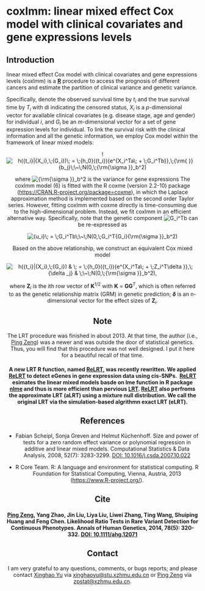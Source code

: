 # coxlmm: linear mixed effect Cox model with clinical covariates and gene expressions levels

## Introduction
linear mixed effect Cox model with clinical covariates and gene expressions levels (coxlmm) is a [**R**](https://cran.r-project.org/) procedure to access the prognosis of different cancers and estimate the partition of clinical variance and genetic variance.

Specifically, denote the observed survival time by *t<sub>i</sub>* and the true survival time by *T<sub>i</sub>* with di indicating the censored status, *X<sub>i</sub>* is a *p*-dimensional vector for available clinical covariates (e.g. disease stage, age and gender) for individual *i*, and *G<sub>i</sub>* be an *m*-dimensional vector for a set of gene expression levels for individual. To link the survival risk with the clinical information and all the genetic information, we employ Cox model within the framework of linear mixed models:

<div align=center>!<img src="https://latex.codecogs.com/gif.latex?h({t_i}|{X_i},\;{G_i})\;&space;=&space;\;{h_0}({t_i}){e^{X_i^Ta\;&space;&plus;&space;\;G_i^Tb}},\;{\rm{&space;}}{b_j}\;\~\;N(0,\;{\rm{\sigma&space;}}_b^2)" title="h({t_i}|{X_i},\;{G_i})\; = \;{h_0}({t_i}){e^{X_i^Ta\; + \;G_i^Tb}},\;{\rm{ }}{b_j}\;\~\;N(0,\;{\rm{\sigma }}_b^2)" />

where <img src="https://latex.codecogs.com/gif.latex?{\rm{\sigma&space;}}_b^2" title="{\rm{\sigma }}_b^2" /> is the variance for gene expressions 
The coxlmm model (6) is fitted with the R coxme (version 2.2-10) package (https://CRAN.R-project.org/package=coxme), in which the Laplace approximation method is implemented based on the second order Taylor series. However, fitting coxlmm with coxme directly is time-consuming due to the high-dimensional problem. Instead, we fit coxlmm in an efficient alternative way. Specifically, note that the genetic component <img src="https://latex.codecogs.com/gif.latex?G_i^Tb" title="G_i^Tb" /> can be re-expressed as

<img src="https://latex.codecogs.com/gif.latex?{u_i}\;&space;=&space;\;G_i^Tb\;\~\;N(0,\;G_i^T{G_i}{\rm{\sigma&space;}}_b^2)" title="{u_i}\; = \;G_i^Tb\;\~\;N(0,\;G_i^T{G_i}{\rm{\sigma }}_b^2)" />

Based on the above relationship, we construct an equivalent Cox mixed model

<img src="https://latex.codecogs.com/gif.latex?h({t_i}|{X_i},\;{G_i})&space;&&space;\;&space;=&space;\;{h_0}({t_i}){e^{X_i^Ta\;&space;&plus;&space;\;Z_i^T\delta&space;}},\;{\delta&space;_j}&space;&&space;\;\~\;N(0,\;{\rm{\sigma&space;}}_b^2)," title="h({t_i}|{X_i},\;{G_i}) & \; = \;{h_0}({t_i}){e^{X_i^Ta\; + \;Z_i^T\delta }},\;{\delta _j} & \;\~\;N(0,\;{\rm{\sigma }}_b^2)," />

where **Z**<sub>*i*</sub> is the ith row vector of **K**<sup>1/2</sup> with **K** = **GG**<sup>*T*</sup>, which is often referred to as the genetic relationship matrix (GRM) in genetic prediction; ***δ*** is an n-dimensional vector for the effect sizes of **Z**<sub>*i*</sub>.

## Note
The LRT procedure was finished in about 2013. At that time, the author (i.e., [Ping Zeng](https://github.com/biostatpzeng)) was a newer and was outside the door of statistical genetics. Thus, you will find that this procedure was not well designed. I put it here for a beautiful recall of that time.

#### A new LRT R function, named [ReLRT](https://github.com/biostatpzeng/LRT/blob/master/ReLRT.R), was recently rewritten. We applied [ReLRT](https://github.com/biostatpzeng/LRT/blob/master/ReLRT.R) to detect eGenes in gene expression data using cis-SNPs.  [ReLRT](https://github.com/biostatpzeng/LRT/blob/master/ReLRT.R) esimates the linear mixed models basde on lme function in R package [nlme](https://cran.r-project.org/web/packages/nlme/index.html) and thus is more efficient than pervious [LRT](https://github.com/biostatpzeng/LRT/blob/master/LRT.R). [ReLRT](https://github.com/biostatpzeng/LRT/blob/master/ReLRT.R) also perfroms the approximate LRT (aLRT) using a mixture null distribution. We call the original LRT via the simulation-based algrithmn exact LRT (eLRT). 

## References

+ Fabian Scheipl, Sonja Greven and Helmut Küchenhoff. Size and power of tests for a zero random effect variance or polynomial regression in additive and linear mixed models. Computational Statistics & Data Analysis, 2008, 52(7): 3283-3299. [DOI: 10.1016/j.csda.2007.10.022](http://www.sciencedirect.com/science/article/pii/S0167947307004306)

+ R Core Team. R: A language and environment for statistical computing. R Foundation for Statistical Computing, Vienna, Austria, 2013 (https://www.R-project.org/). 

## Cite
#### [Ping Zeng](https://github.com/biostatpzeng), Yang Zhao, Jin Liu, Liya Liu, Liwei Zhang, Ting Wang, Shuiping Huang and Feng Chen. Likelihood Ratio Tests in Rare Variant Detection for Continuous Phenotypes. Annals of Human Genetics, 2014, 78(5): 320-332. [DOI: 10.1111/ahg.12071](http://onlinelibrary.wiley.com/wol1/doi/10.1111/ahg.12071/abstract) 


## Contact
I am very grateful to any questions, comments, or bugs reports; and please contact [Xinghao Yu](https://github.com/biostatyu) via xinghaoyu@stu.xzhmu.edu.cn or [Ping Zeng](https://github.com/biostatpzeng) via zpstat@xzhmu.edu.cn.
